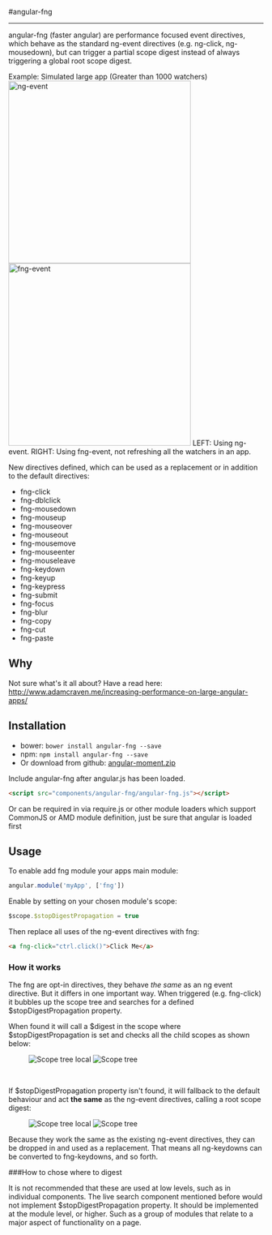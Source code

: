 
#angular-fng

---

angular-fng (faster angular) are performance focused event directives, which behave as the standard ng-event directives (e.g. ng-click, ng-mousedown), but can trigger a partial scope digest instead of always triggering a global root scope digest.

Example: Simulated large app (Greater than 1000 watchers)
<img src="http://www.adamcraven.me/images/fng-directives/ng-event-anim.gif" width="360" alt="ng-event">
<img src="http://www.adamcraven.me/images/fng-directives/fng-event-anim.gif" width="360" alt="fng-event">
LEFT: Using ng-event. RIGHT: Using fng-event, not refreshing all the watchers in an app.

New directives defined, which can be used as a replacement or in addition to the default directives:

* fng-click
* fng-dblclick
* fng-mousedown
* fng-mouseup
* fng-mouseover
* fng-mouseout
* fng-mousemove
* fng-mouseenter
* fng-mouseleave
* fng-keydown
* fng-keyup
* fng-keypress
* fng-submit
* fng-focus
* fng-blur
* fng-copy
* fng-cut
* fng-paste


## Why

Not sure what's it all about? Have a read here: http://www.adamcraven.me/increasing-performance-on-large-angular-apps/

## Installation

* bower: `bower install angular-fng --save`
* npm: `npm install angular-fng --save`
* Or download from github: [angular-moment.zip](https://github.com/AdamCraven/angular-fng/archive/master.zip)

Include angular-fng after angular.js has been loaded.

```html
<script src="components/angular-fng/angular-fng.js"></script>
```

Or can be required in via require.js or other module loaders which support CommonJS or AMD module definition, just be sure that angular is loaded first

## Usage

To enable add fng module your apps main module:

```js
angular.module('myApp', ['fng'])
```

Enable by setting on your chosen module's scope:

```js
$scope.$stopDigestPropagation = true
```

Then replace all uses of the ng-event directives with fng:
```html
<a fng-click="ctrl.click()">Click Me</a>
```


### How it works

The fng are opt-in directives, they behave *the same* as an ng event directive. But it differs in one important way. When triggered (e.g. fng-click) it bubbles up the scope tree and searches for a defined $stopDigestPropagation property.

When found it will call a $digest in the scope where $stopDigestPropagation is set and checks all the child scopes as shown below:

<figure class="half">
    <img src="http://www.adamcraven.me//images/fng-directives/scope-tree-local.gif" alt="Scope tree local">
    <img src="http://www.adamcraven.me//images/fng-directives/scope-local-digest.gif" alt="Scope tree">
</figure>

<br />

If $stopDigestPropagation property isn't found, it will fallback to the default behaviour and act **the same** as the ng-event directives, calling a root scope digest:

<figure class="half">
    <img src="http://www.adamcraven.me//images/fng-directives/scope-tree.gif" alt="Scope tree local">
    <img src="http://www.adamcraven.me//images/fng-directives/scope-full-digest.gif" alt="Scope tree">
</figure>

Because they work the same as the existing ng-event directives, they can be dropped in and used as a replacement.
That means all ng-keydowns can be converted to fng-keydowns, and so forth.


###How to chose where to digest

It is not recommended that these are used at low levels, such as in individual components. The live search component mentioned before would not implement $stopDigestPropagation property. It should be implemented at the module level, or higher. Such as a group of modules that relate to a major aspect of functionality on a page.